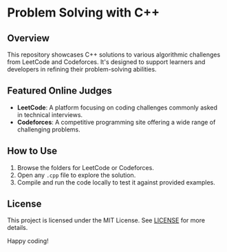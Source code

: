 # Problem Solving with C++

## Overview
This repository showcases C++ solutions to various algorithmic challenges from LeetCode and Codeforces. It's designed to support learners and developers in refining their problem-solving abilities.

## Featured Online Judges
- **LeetCode**: A platform focusing on coding challenges commonly asked in technical interviews.
- **Codeforces**: A competitive programming site offering a wide range of challenging problems.

## How to Use
1. Browse the folders for LeetCode or Codeforces.
2. Open any `.cpp` file to explore the solution.
3. Compile and run the code locally to test it against provided examples.

## License
This project is licensed under the MIT License. See [LICENSE](LICENSE) for more details.

Happy coding!
